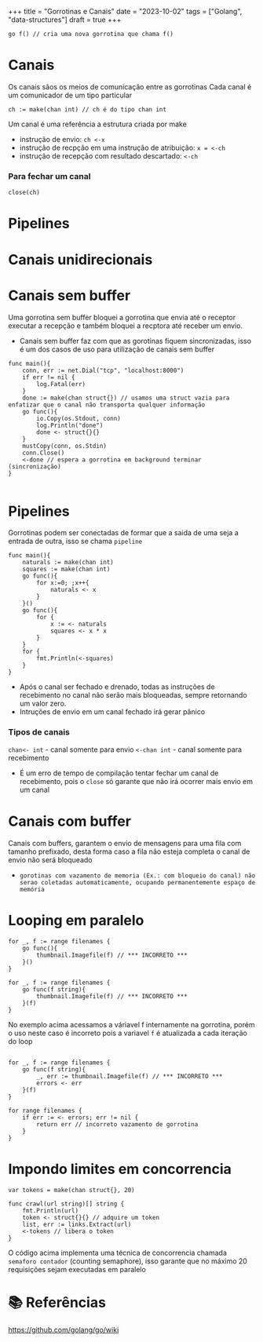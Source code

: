 +++
title = "Gorrotinas e Canais"
date = "2023-10-02"
tags = ["Golang", "data-structures"]
draft = true
+++
```
go f() // cria uma nova gorrotina que chama f()
```

# Canais
Os canais sãos os meios de comunicação entre as gorrotinas
Cada canal é um comunicador de um tipo particular
```
ch := make(chan int) // ch é do tipo chan int
```
Um canal é uma referência a estrutura criada por make

- instrução de envio: `ch <-x`
- instrução de recpção em uma instrução de atribuição: `x = <-ch`
- instrução de recepção com resultado descartado: `<-ch`

### Para fechar um canal
`close(ch)`

# Pipelines

# Canais unidirecionais


# Canais sem buffer
Uma gorrotina sem buffer bloquei a gorrotina que envia até o receptor executar a recepção e também bloquei a recptora até receber um envio.
- Canais sem buffer faz com que as gorotinas fiquem sincronizadas, isso é um dos casos de uso para utilização de canais sem buffer

```
func main(){
	conn, err := net.Dial("tcp", "localhost:8000")
	if err != nil {
		log.Fatal(err)
	}
	done := make(chan struct{}) // usamos uma struct vazia para enfatizar que o canal não transporta qualquer informação
	go func(){
		io.Copy(os.Stdout, conn)
		log.Println("done")
		done <- struct{}{}
	}
	mustCopy(conn, os.Stdin)
	conn.Close()
	<-done // espera a gorrotina em background terminar (sincronização)
}


```

# Pipelines
Gorrotinas podem ser conectadas de formar que a saida de uma seja a entrada de outra, isso se chama `pipeline`
```
func main(){
	naturals := make(chan int)
	squares := make(chan int)
	go func(){
		for x:=0; ;x++{
			naturals <- x
		}
	}()
	go func(){
		for {
			x := <- naturals
			squares <- x * x
		}
	}
	for {
		fmt.Println(<-squares)
	}
}
```

- Após o canal ser fechado e drenado, todas as instruções de recebimento no canal não serão mais bloqueadas, sempre retornando um valor zero.
- Intruções de envio em um canal fechado irá gerar pânico

### Tipos de canais

`chan<- int`  - canal somente para envio
`<-chan int` - canal somente para recebimento

- É um erro de tempo de compilação tentar fechar um canal de recebimento, pois o `close` só garante que não irá ocorrer mais envio em um canal

# Canais com buffer

Canais com buffers, garantem o envio de mensagens para uma fila com tamanho prefixado, desta forma caso a fila não esteja completa o canal de envio não será bloqueado

- `gorotinas com vazamento de memoria (Ex.: com bloqueio do canal) não serao coletadas automaticamente, ocupando permanentemente espaço de memória`

# Looping em paralelo
```
for _, f := range filenames {
	go func(){
		thumbnail.Imagefile(f) // *** INCORRETO ***
	}()
}

for _, f := range filenames {
	go func(f string){
		thumbnail.Imagefile(f) // *** INCORRETO ***
	}(f)
}
```
No exemplo acima acessamos a váriavel f internamente na gorrotina, porém o uso neste caso é incorreto pois a variavel `f` é atualizada a cada iteração do loop

```

for _, f := range filenames {
	go func(f string){
		_, err := thumbnail.Imagefile(f) // *** INCORRETO ***
		errors <- err
	}(f)
}

for range filenames {
	if err := <- errors; err != nil {
		return err // incorreto vazamento de gorrotina
	}
}

```

# Impondo limites em concorrencia
```
var tokens = make(chan struct{}, 20)

func crawl(url string)[] string {
	fmt.Println(url)
	token <- struct{}{} // adquire um token
	list, err := links.Extract(url)
	<-tokens // libera o token
}
```
O código acima implementa uma técnica de concorrencia chamada `semaforo contador` (counting semaphore), isso garante que no máximo 20 requisições sejam executadas em paralelo

# 📚 Referências
https://github.com/golang/go/wiki
